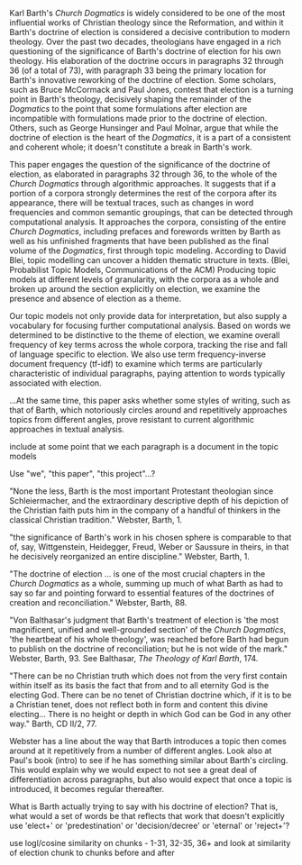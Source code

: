 Karl Barth's *Church Dogmatics* is widely considered to be one of the most influential works of Christian theology since the Reformation, and within it Barth's doctrine of election is considered a decisive contribution to modern theology. Over the past two decades, theologians have engaged in a rich questioning of the significance of Barth's doctrine of election for his own theology. His elaboration of the doctrine occurs in paragraphs 32 through 36 (of a total of 73), with paragraph 33 being the primary location for Barth's innovative reworking of the doctrine of election. Some scholars, such as Bruce McCormack and Paul Jones, contest that election is a turning point in Barth's theology, decisively shaping the remainder of the *Dogmatics* to the point that some formulations after election are incompatible with formulations made prior to the doctrine of election. Others, such as George Hunsinger and Paul Molnar, argue that while the doctrine of election is the heart of the *Dogmatics*, it is a part of a consistent and coherent whole; it doesn't constitute a break in Barth's work.

This paper engages the question of the significance of the doctrine of election, as elaborated in paragraphs 32 through 36, to the whole of the *Church Dogmatics* through algorithmic approaches. It suggests that if a portion of a corpora strongly determines the rest of the corpora after its appearance, there will be textual traces, such as changes in word frequencies and common semantic groupings, that can be detected through computational analysis. It approaches the corpora, consisting of the entire *Church Dogmatics*, including prefaces and forewords written by Barth as well as his unfinished fragments that have been published as the final volume of the *Dogmatics*, first through topic modeling. According to David Blei, topic modelling can uncover a hidden thematic structure in texts. (Blei, Probabilist Topic Models, Communications of the ACM) Producing topic models at different levels of granularity, with the corpora as a whole and broken up around the section explicitly on election, we examine the presence and absence of election as a theme.

Our topic models not only provide data for interpretation, but also supply a vocabulary for focusing further computational analysis. Based on words we determined to be distinctive to the theme of election, we examine overall frequency of key terms across the whole corpora, tracking the rise and fall of language specific to election. We also use term frequency-inverse document frequency (tf-idf) to examine which terms are particularly characteristic of individual paragraphs, paying attention to words typically associated with election. 


...At the same time, this paper asks whether some styles of writing, such as that of Barth, which notoriously circles around and repetitively approaches topics from different angles, prove resistant to current algorithmic approaches in textual analysis.



include at some point that we each paragraph is a document in the topic models



Use "we", "this paper", "this project"...?





"None the less, Barth is the most important Protestant theologian since Schleiermacher, and the extraordinary descriptive depth of his depiction of the Christian faith puts him in the company of a handful of thinkers in the classical Christian tradition." Webster, Barth, 1.

"the significance of Barth's work in his chosen sphere is comparable to that of, say, Wittgenstein, Heidegger, Freud, Weber or Saussure in theirs, in that he decisively reorganized an entire discipline." Webster, Barth, 1.

"The doctrine of election ... is one of the most crucial chapters in the *Church Dogmatics* as a whole, summing up much of what Barth as had to say so far and pointing forward to essential features of the doctrines of creation and reconciliation." Webster, Barth, 88.

"Von Balthasar's judgment that Barth's treatment of election is 'the most magnificent, unified and well-grounded section'  of the *Church Dogmatics*, 'the heartbeat of his whole theology', was reached before Barth had begun to publish on the doctrine of reconciliation; but he is not wide of the mark." Webster, Barth, 93. See Balthasar, *The Theology of Karl Barth*, 174.

"There can be no Christian truth which does not from the very first contain within itself as its basis the fact that from and to all eternity God is the electing God. There can be no tenet of Christian doctrine which, if it is to be a Christian tenet, does not reflect both in form and content this divine electing... There is no height or depth in which God can be God in any other way." Barth, CD II/2, 77.


Webster has a line about the way that Barth introduces a topic then comes around at it repetitively from a number of different angles. Look also at Paul's book (intro) to see if he has something similar about Barth's circling. This would explain why we would expect to not see a great deal of differentiation across paragraphs, but also would expect that once a topic is introduced, it becomes regular thereafter.

What is Barth actually trying to say with his doctrine of election? That is, what would a set of words be that reflects that work that doesn't explicitly use 'elect+' or 'predestination' or 'decision/decree' or 'eternal' or 'reject+'?

use logl/cosine similarity on chunks - 1-31, 32-35, 36+ and look at similarity of election chunk to chunks before and after
